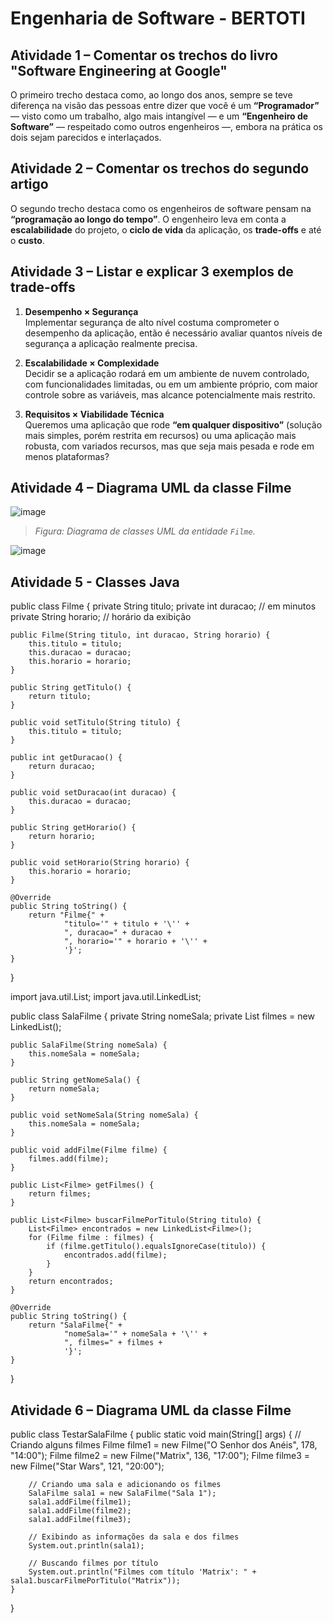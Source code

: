 # Engenharia de Software - BERTOTI

## Atividade 1 – Comentar os trechos do livro "Software Engineering at Google"
 
  O primeiro trecho destaca como, ao longo dos anos, sempre se teve diferença na visão das pessoas entre dizer que você é um **“Programador”** — visto como um trabalho, algo mais intangível — e um **“Engenheiro de Software”** — respeitado como outros engenheiros —, embora na prática os dois sejam parecidos e interlaçados.

## Atividade 2 – Comentar os trechos do segundo artigo

  O segundo trecho destaca como os engenheiros de software pensam na **“programação ao longo do tempo”**. O engenheiro leva em conta a **escalabilidade** do projeto, o **ciclo de vida** da aplicação, os **trade-offs** e até o **custo**.

## Atividade 3 – Listar e explicar 3 exemplos de trade-offs

1. **Desempenho × Segurança**  
   Implementar segurança de alto nível costuma comprometer o desempenho da aplicação, então é necessário avaliar quantos níveis de segurança a aplicação realmente precisa.

2. **Escalabilidade × Complexidade**  
   Decidir se a aplicação rodará em um ambiente de nuvem controlado, com funcionalidades limitadas, ou em um ambiente próprio, com maior controle sobre as variáveis, mas alcance potencialmente mais restrito.

3. **Requisitos × Viabilidade Técnica**  
   Queremos uma aplicação que rode **“em qualquer dispositivo”** (solução mais simples, porém restrita em recursos) ou uma aplicação mais robusta, com variados recursos, mas que seja mais pesada e rode em menos plataformas?

## Atividade 4 – Diagrama UML da classe **Filme**

![image](https://github.com/user-attachments/assets/7e52cb60-ed0c-403d-83c0-4ddbeabeef47)

> *Figura: Diagrama de classes UML da entidade `Filme`.*

![image](https://github.com/user-attachments/assets/aefefc2a-8712-41c8-b4f0-2e304773fb5a)


## Atividade 5 - Classes Java

public class Filme {
    private String titulo;
    private int duracao; // em minutos
    private String horario; // horário da exibição

    public Filme(String titulo, int duracao, String horario) {
        this.titulo = titulo;
        this.duracao = duracao;
        this.horario = horario;
    }

    public String getTitulo() {
        return titulo;
    }

    public void setTitulo(String titulo) {
        this.titulo = titulo;
    }

    public int getDuracao() {
        return duracao;
    }

    public void setDuracao(int duracao) {
        this.duracao = duracao;
    }

    public String getHorario() {
        return horario;
    }

    public void setHorario(String horario) {
        this.horario = horario;
    }

    @Override
    public String toString() {
        return "Filme{" +
                "titulo='" + titulo + '\'' +
                ", duracao=" + duracao +
                ", horario='" + horario + '\'' +
                '}';
    }
}


import java.util.List;
import java.util.LinkedList;

public class SalaFilme {
    private String nomeSala;
    private List<Filme> filmes = new LinkedList<Filme>();

    public SalaFilme(String nomeSala) {
        this.nomeSala = nomeSala;
    }

    public String getNomeSala() {
        return nomeSala;
    }

    public void setNomeSala(String nomeSala) {
        this.nomeSala = nomeSala;
    }

    public void addFilme(Filme filme) {
        filmes.add(filme);
    }

    public List<Filme> getFilmes() {
        return filmes;
    }

    public List<Filme> buscarFilmePorTitulo(String titulo) {
        List<Filme> encontrados = new LinkedList<Filme>();
        for (Filme filme : filmes) {
            if (filme.getTitulo().equalsIgnoreCase(titulo)) {
                encontrados.add(filme);
            }
        }
        return encontrados;
    }

    @Override
    public String toString() {
        return "SalaFilme{" +
                "nomeSala='" + nomeSala + '\'' +
                ", filmes=" + filmes +
                '}';
    }
}



## Atividade 6 – Diagrama UML da classe **Filme**

public class TestarSalaFilme {
    public static void main(String[] args) {
        // Criando alguns filmes
        Filme filme1 = new Filme("O Senhor dos Anéis", 178, "14:00");
        Filme filme2 = new Filme("Matrix", 136, "17:00");
        Filme filme3 = new Filme("Star Wars", 121, "20:00");

        // Criando uma sala e adicionando os filmes
        SalaFilme sala1 = new SalaFilme("Sala 1");
        sala1.addFilme(filme1);
        sala1.addFilme(filme2);
        sala1.addFilme(filme3);

        // Exibindo as informações da sala e dos filmes
        System.out.println(sala1);

        // Buscando filmes por título
        System.out.println("Filmes com título 'Matrix': " + sala1.buscarFilmePorTitulo("Matrix"));
    }
}
